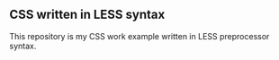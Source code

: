 ## CSS written in LESS syntax

This repository is my CSS work example written in LESS preprocessor syntax.
